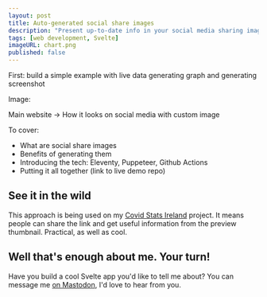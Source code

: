 ```yaml
---
layout: post
title: Auto-generated social share images
description: "Present up-to-date info in your social media sharing images using Github Actions and a Puppeteer."
tags: [web development, Svelte]
imageURL: chart.png
published: false
---
```


First: build a simple example with live data generating graph and generating screenshot

Image:

Main website -> How it looks on social media with custom image

To cover:

- What are social share images
- Benefits of generating them
- Introducing the tech: Eleventy, Puppeteer, Github Actions
- Putting it all together (link to live demo repo)

## See it in the wild

This approach is being used on my [Covid Stats Ireland](https://hop.ie/covid-stats-ireland/) project. It means people can share the link and get useful information from the preview thumbnail. Practical, as well as cool.

## Well that's enough about me. Your turn!

Have you build a cool Svelte app you'd like to tell me about? You can message me [on Mastodon](https://mastodon.ie/@donovanh), I'd love to hear from you.
